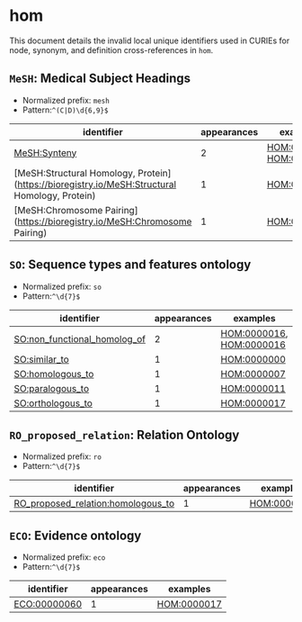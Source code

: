 # hom

This document details the invalid local unique identifiers used in CURIEs
for node, synonym, and definition cross-references in `hom`.


## `MeSH`: Medical Subject Headings

- Normalized prefix: `mesh`
- Pattern:`^(C|D)\d{6,9}$`


| identifier                                                                                    |   appearances | examples                                                                                             |
|-----------------------------------------------------------------------------------------------|---------------|------------------------------------------------------------------------------------------------------|
| [MeSH:Synteny](https://bioregistry.io/MeSH:Synteny)                                           |             2 | [HOM:0000010](https://bioregistry.io/HOM:0000010), [HOM:0000010](https://bioregistry.io/HOM:0000010) |
| [MeSH:Structural Homology, Protein](https://bioregistry.io/MeSH:Structural Homology, Protein) |             1 | [HOM:0000015](https://bioregistry.io/HOM:0000015)                                                    |
| [MeSH:Chromosome Pairing](https://bioregistry.io/MeSH:Chromosome Pairing)                     |             1 | [HOM:0000047](https://bioregistry.io/HOM:0000047)                                                    |

## `SO`: Sequence types and features ontology

- Normalized prefix: `so`
- Pattern:`^\d{7}$`


| identifier                                                                          |   appearances | examples                                                                                             |
|-------------------------------------------------------------------------------------|---------------|------------------------------------------------------------------------------------------------------|
| [SO:non_functional_homolog_of](https://bioregistry.io/SO:non_functional_homolog_of) |             2 | [HOM:0000016](https://bioregistry.io/HOM:0000016), [HOM:0000016](https://bioregistry.io/HOM:0000016) |
| [SO:similar_to](https://bioregistry.io/SO:similar_to)                               |             1 | [HOM:0000000](https://bioregistry.io/HOM:0000000)                                                    |
| [SO:homologous_to](https://bioregistry.io/SO:homologous_to)                         |             1 | [HOM:0000007](https://bioregistry.io/HOM:0000007)                                                    |
| [SO:paralogous_to](https://bioregistry.io/SO:paralogous_to)                         |             1 | [HOM:0000011](https://bioregistry.io/HOM:0000011)                                                    |
| [SO:orthologous_to](https://bioregistry.io/SO:orthologous_to)                       |             1 | [HOM:0000017](https://bioregistry.io/HOM:0000017)                                                    |

## `RO_proposed_relation`: Relation Ontology

- Normalized prefix: `ro`
- Pattern:`^\d{7}$`


| identifier                                                                                      |   appearances | examples                                          |
|-------------------------------------------------------------------------------------------------|---------------|---------------------------------------------------|
| [RO_proposed_relation:homologous_to](https://bioregistry.io/RO_proposed_relation:homologous_to) |             1 | [HOM:0000007](https://bioregistry.io/HOM:0000007) |

## `ECO`: Evidence ontology

- Normalized prefix: `eco`
- Pattern:`^\d{7}$`


| identifier                                          |   appearances | examples                                          |
|-----------------------------------------------------|---------------|---------------------------------------------------|
| [ECO:00000060](https://bioregistry.io/ECO:00000060) |             1 | [HOM:0000017](https://bioregistry.io/HOM:0000017) |

